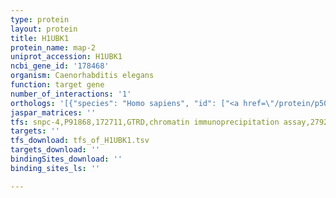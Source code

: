 ```yaml
---
type: protein
layout: protein
title: H1UBK1
protein_name: map-2
uniprot_accession: H1UBK1
ncbi_gene_id: '178468'
organism: Caenorhabditis elegans
function: target gene
number_of_interactions: '1'
orthologs: '[{"species": "Homo sapiens", "id": ["<a href=\"/protein/p50579\">P50579</a>"]}, {"species": "Mus musculus", "id": ["<a href=\"/protein/o08663\">O08663</a>"]}, {"species": "Rattus norvegicus", "id": ["<a href=\"/protein/f1lri8\">F1LRI8</a>"]}, {"species": "Drosophila melanogaster", "id": ["<a href=\"/protein/q9vl89\">Q9VL89</a>"]}, {"species": "Danio rerio", "id": ["<a href=\"/protein/a0a0r4iub7\">A0A0R4IUB7</a>", "A5WVX8"]}, {"species": "Saccharomyces cerevisiae", "id": ["<a href=\"/protein/p38174\">P38174</a>"]}]'
jaspar_matrices: ''
tfs: snpc-4,P91868,172711,GTRD,chromatin immunoprecipitation assay,27924024%5Buid%5D,No
targets: ''
tfs_download: tfs_of_H1UBK1.tsv
targets_download: ''
bindingSites_download: ''
binding_sites_ls: ''

---
```

